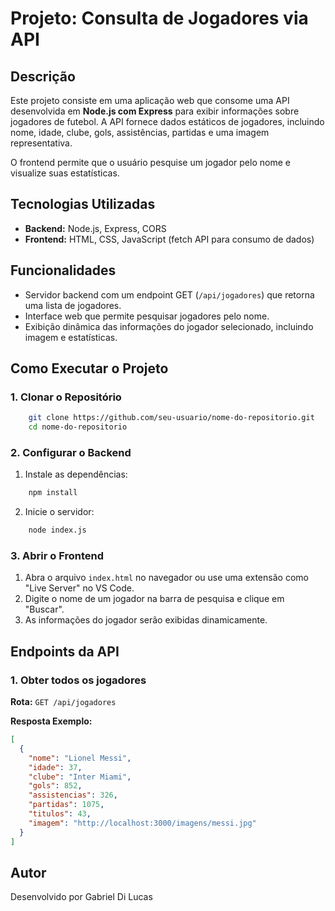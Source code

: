 
# Projeto: Consulta de Jogadores via API

## Descrição
Este projeto consiste em uma aplicação web que consome uma API desenvolvida em **Node.js com Express** para exibir informações sobre jogadores de futebol. A API fornece dados estáticos de jogadores, incluindo nome, idade, clube, gols, assistências, partidas e uma imagem representativa.

O frontend permite que o usuário pesquise um jogador pelo nome e visualize suas estatísticas.

## Tecnologias Utilizadas
- **Backend:** Node.js, Express, CORS
- **Frontend:** HTML, CSS, JavaScript (fetch API para consumo de dados)

## Funcionalidades
- Servidor backend com um endpoint GET (`/api/jogadores`) que retorna uma lista de jogadores.
- Interface web que permite pesquisar jogadores pelo nome.
- Exibição dinâmica das informações do jogador selecionado, incluindo imagem e estatísticas.

## Como Executar o Projeto
### **1. Clonar o Repositório**
```bash
    git clone https://github.com/seu-usuario/nome-do-repositorio.git
    cd nome-do-repositorio
```

### **2. Configurar o Backend**
1. Instale as dependências:
```bash
    npm install
```
2. Inicie o servidor:
```bash
    node index.js
```


### **3. Abrir o Frontend**
1. Abra o arquivo `index.html` no navegador ou use uma extensão como "Live Server" no VS Code.
2. Digite o nome de um jogador na barra de pesquisa e clique em "Buscar".
3. As informações do jogador serão exibidas dinamicamente.


## Endpoints da API
### **1. Obter todos os jogadores**
**Rota:** `GET /api/jogadores`

**Resposta Exemplo:**
```json
[
  {
    "nome": "Lionel Messi",
    "idade": 37,
    "clube": "Inter Miami",
    "gols": 852,
    "assistencias": 326,
    "partidas": 1075,
    "titulos": 43,
    "imagem": "http://localhost:3000/imagens/messi.jpg"
  }
]
```



## Autor
Desenvolvido por Gabriel Di Lucas

